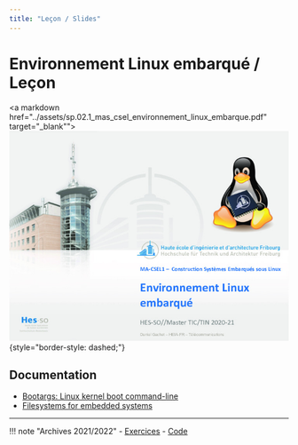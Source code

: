 ```yaml
---
title: "Leçon / Slides"
---
```


# Environnement Linux embarqué / Leçon

<a markdown href="../assets/sp.02.1_mas_csel_environnement_linux_embarque.pdf" target="_blank"">
![](assets/sp.02.1_mas_csel_environnement_linux_embarque.jpg){style="border-style: dashed;"}
</a>

## Documentation

- [Bootargs: Linux kernel boot command-line](assets/sp.02.4_mas_cesl_linux_boot_commands_arguments.pdf)
- [Filesystems for embedded systems](assets/sp.02.5_mas_csel_filesystem_considerations_for_embedded_devices.pdf)

---

!!! note "Archives 2021/2022"
    - [Exercices](assets/sp.02.2_mas_csel_environnement_linux_embarque_exercices.pdf)
    - [Code](assets/sp.02.3_mas_csel_examples.tar)
